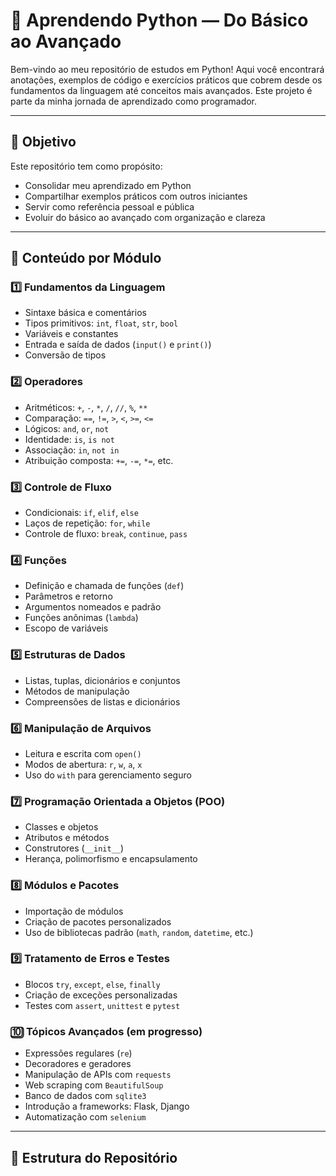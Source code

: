 # 🐍 Aprendendo Python — Do Básico ao Avançado

Bem-vindo ao meu repositório de estudos em Python! Aqui você encontrará anotações, exemplos de código e exercícios práticos que cobrem desde os fundamentos da linguagem até conceitos mais avançados. Este projeto é parte da minha jornada de aprendizado como programador.

---

## 📌 Objetivo

Este repositório tem como propósito:

- Consolidar meu aprendizado em Python
- Compartilhar exemplos práticos com outros iniciantes
- Servir como referência pessoal e pública
- Evoluir do básico ao avançado com organização e clareza

---

## 🧠 Conteúdo por Módulo

### 1️⃣ Fundamentos da Linguagem
- Sintaxe básica e comentários
- Tipos primitivos: `int`, `float`, `str`, `bool`
- Variáveis e constantes
- Entrada e saída de dados (`input()` e `print()`)
- Conversão de tipos

### 2️⃣ Operadores
- Aritméticos: `+`, `-`, `*`, `/`, `//`, `%`, `**`
- Comparação: `==`, `!=`, `>`, `<`, `>=`, `<=`
- Lógicos: `and`, `or`, `not`
- Identidade: `is`, `is not`
- Associação: `in`, `not in`
- Atribuição composta: `+=`, `-=`, `*=`, etc.

### 3️⃣ Controle de Fluxo
- Condicionais: `if`, `elif`, `else`
- Laços de repetição: `for`, `while`
- Controle de fluxo: `break`, `continue`, `pass`

### 4️⃣ Funções
- Definição e chamada de funções (`def`)
- Parâmetros e retorno
- Argumentos nomeados e padrão
- Funções anônimas (`lambda`)
- Escopo de variáveis

### 5️⃣ Estruturas de Dados
- Listas, tuplas, dicionários e conjuntos
- Métodos de manipulação
- Compreensões de listas e dicionários

### 6️⃣ Manipulação de Arquivos
- Leitura e escrita com `open()`
- Modos de abertura: `r`, `w`, `a`, `x`
- Uso do `with` para gerenciamento seguro

### 7️⃣ Programação Orientada a Objetos (POO)
- Classes e objetos
- Atributos e métodos
- Construtores (`__init__`)
- Herança, polimorfismo e encapsulamento

### 8️⃣ Módulos e Pacotes
- Importação de módulos
- Criação de pacotes personalizados
- Uso de bibliotecas padrão (`math`, `random`, `datetime`, etc.)

### 9️⃣ Tratamento de Erros e Testes
- Blocos `try`, `except`, `else`, `finally`
- Criação de exceções personalizadas
- Testes com `assert`, `unittest` e `pytest`

### 🔟 Tópicos Avançados (em progresso)
- Expressões regulares (`re`)
- Decoradores e geradores
- Manipulação de APIs com `requests`
- Web scraping com `BeautifulSoup`
- Banco de dados com `sqlite3`
- Introdução a frameworks: Flask, Django
- Automatização com `selenium`

---

## 📁 Estrutura do Repositório

